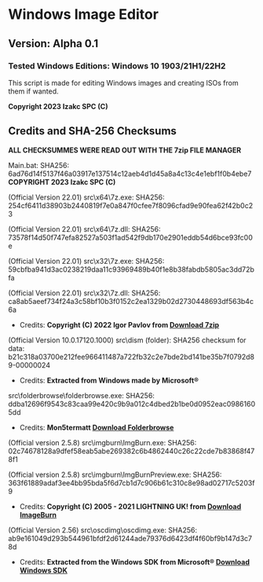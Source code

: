 # Windows Image Editor 
## Version: Alpha 0.1
### Tested Windows Editions: Windows 10 1903/21H1/22H2

This script is made for editing Windows images and creating ISOs from them if wanted.

**Copyright 2023 Izakc SPC (C)**

## Credits and SHA-256 Checksums

**ALL CHECKSUMMES WERE READ OUT WITH THE 7zip FILE MANAGER**

Main.bat: SHA256: 6ad76d14f5137f46a03917e137514c12aeb4d1d45a8a4c13c4e1ebf1f0b4ebe7 **COPYRIGHT 2023 Izakc SPC (C)**

(Official Version 22.01) src\x64\7z.exe: SHA256: 254cf6411d38903b2440819f7e0a847f0cfee7f8096cfad9e90fea62f42b0c23

(Official Version 22.01) src\x64\7z.dll: SHA256: 73578f14d50f747efa82527a503f1ad542f9db170e2901eddb54d6bce93fc00e

(Official Version 22.01) src\x32\7z.exe: SHA256: 59cbfba941d3ac0238219daa11c93969489b40f1e8b38fabdb5805ac3dd72bfa

(Official Version 22.01) src\x32\7z.dll: SHA256: ca8ab5aeef734f24a3c58bf10b3f0152c2ea1329b02d2730448693df563b4c6a
- Credits: **Copyright (C) 2022 Igor Pavlov from [Download 7zip](https://www.7-zip.org/)**

(Official Version 10.0.17120.1000) src\dism (folder): SHA256 checksum for data: b21c318a03700e212fee966411487a722fb32c2e7bde2bd141be35b7f0792d89-00000024
- Credits: **Extracted from Windows made by Microsoft®**

src\folderbrowse\folderbrowse.exe: SHA256: ddba12696f9543c83caa99e420c9b9a012c4dbed2b1be0d0952eac09861605dd
- Credits: **Mon5termatt [Download Folderbrowse](https://github.com/mon5termatt/medicat_installer/blob/main/bin/folderbrowse.exe)**

(Official version 2.5.8) src\imgburn\ImgBurn.exe: SHA256: 02c74678128a9dfef58eab5abe269382c6b4862440c26c22cde7b83868f478f1

(Official version 2.5.8) src\imgburn\ImgBurnPreview.exe: SHA256: 363f61889adaf3ee4bb95bda5f6d7cb1d7c906b61c310c8e98ad02717c5203f9
- Credits: **Copyright (C) 2005 - 2021 LIGHTNING UK! from [Download ImageBurn](https://www.imgburn.com/)**

(Official Version 2.56) src\oscdimg\oscdimg.exe: SHA256: ab9e161049d293b544961bfdf2d61244ade79376d6423df4f60bf9b147d3c78d
- Credits: **Extracted from the Windows SDK from Microsoft® [Download Windows SDK](https://go.microsoft.com/fwlink/p/?linkid=2196241)**
